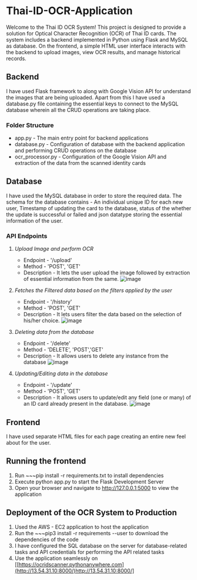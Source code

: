 # Thai-ID-OCR-Application

Welcome to the Thai ID OCR System! This project is designed to provide a solution for Optical Character Recognition (OCR) of Thai ID cards. The system includes a backend implemented in Python using Flask and MySQL as database. On the frontend, a simple HTML user interface interacts with the backend to upload images, view OCR results, and manage historical records.

## Backend
I have used Flask framework to along with Google Vision API for understand the images that are being uploaded. Apart from this I have used a database.py file containing the essential keys to connect to the MySQL database wherein all the CRUD operations are taking place.

### Folder Structure

- app.py - The main entry point for backend applications
- database.py - Configuration of database with the backend application and performing CRUD operations on the database
- ocr_processor.py - Configuration of the Google Vision API and extraction of the data from the scanned identity cards

## Database
I have used the MySQL database in order to store the required data. The schema for the database contains - An individual unique ID for each new user, Timestamp of updating the card to the database, status of the whether the update is successful or failed and json datatype storing the essential information of the user.

### API Endpoints

1. *Upload Image and perform OCR*
   - Endpoint - '/upload'
   - Method - 'POST', 'GET'
   - Description - It lets the user upload the image followed by extraction of essential information from the same.
     ![image](https://github.com/aryankasat/Thai-ID-OCR-Application/assets/33005008/65fdd41c-9880-461a-8cee-dd84e931de18)

2. *Fetches the Filtered data based on the filters applied by the user*
   - Endpoint - '/history'
   - Method - 'POST', 'GET'
   - Description - It lets users filter the data based on the selection of his/her choice.
     ![image](https://github.com/aryankasat/Thai-ID-OCR-Application/assets/33005008/1f5a0ede-ba06-4152-b097-5cd5170237fe)

  
3. *Deleting data from the database*
    - Endpoint - '/delete'
    - Method - 'DELETE', 'POST','GET'
    - Description - It allows users to delete any instance from the database
      ![image](https://github.com/aryankasat/Thai-ID-OCR-Application/assets/33005008/4aa910f6-2279-4274-ad58-d2e17f860f28)

4. *Updating/Editing data in the database*
     - Endpoint - '/update'
     - Method - 'POST', 'GET'
     - Description - It allows users to update/edit any field (one or many) of an ID card already present in the database.
       ![image](https://github.com/aryankasat/Thai-ID-OCR-Application/assets/33005008/7182b875-f7c5-4d9b-9d6b-28257cfb86d7)

## Frontend
I have used separate HTML files for each page creating an entire new feel about for the user.

## Running the frontend 
1. Run ~~~pip install -r requirements.txt to install dependencies
2. Execute python app.py to start the Flask Development Server
3. Open your browser and navigate to http://127.0.0.1:5000 to view the application

## Deployment of the OCR System to Production
1. Used the AWS - EC2 application to host the application
2. Run the ~~~pip3 install -r requirements --user to download the dependencies of the code
3. I have configured the SQL database on the server for database-related tasks and API credentials for performing the API related tasks
4. Use the application seamlessly on [[https://ocridscanner.pythonanywhere.com](http://13.54.31.10:8000/)http://13.54.31.10:8000/]
